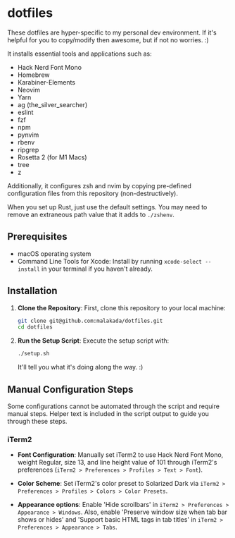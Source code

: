 # dotfiles

These dotfiles are hyper-specific to my personal dev environment. If it's helpful for you to copy/modify then awesome, but if not no worries. :)

It installs essential tools and applications such as:

* Hack Nerd Font Mono
* Homebrew
* Karabiner-Elements
* Neovim
* Yarn
* ag (the_silver_searcher)
* eslint
* fzf
* npm
* pynvim
* rbenv
* ripgrep
* Rosetta 2 (for M1 Macs)
* tree
* z

Additionally, it configures zsh and nvim by copying pre-defined configuration files from this repository (non-destructively).

When you set up Rust, just use the default settings. You may need to remove an extraneous path value that it adds to `./zshenv`.

## Prerequisites

- macOS operating system
- Command Line Tools for Xcode: Install by running `xcode-select --install` in your terminal if you haven't already.

## Installation

1. **Clone the Repository**: First, clone this repository to your local machine:

    ```bash
    git clone git@github.com:malakada/dotfiles.git
    cd dotfiles
    ```

2. **Run the Setup Script**: Execute the setup script with:

    ```bash
    ./setup.sh
    ```

    It'll tell you what it's doing along the way. :)

## Manual Configuration Steps

Some configurations cannot be automated through the script and require manual steps. Helper text is included in the script output to guide you through these steps.

### iTerm2

- **Font Configuration**: Manually set iTerm2 to use Hack Nerd Font Mono, weight Regular, size 13, and line height value of 101 through iTerm2's preferences (`iTerm2 > Preferences > Profiles > Text > Font`).

- **Color Scheme**: Set iTerm2's color preset to Solarized Dark via `iTerm2 > Preferences > Profiles > Colors > Color Presets`.

- **Appearance options**: Enable 'Hide scrollbars' in `iTerm2 > Preferences > Appearance > Windows`. Also, enable 'Preserve window size when tab bar shows or hides' and 'Support basic HTML tags in tab titles' in `iTerm2 > Preferences > Appearance > Tabs`.

